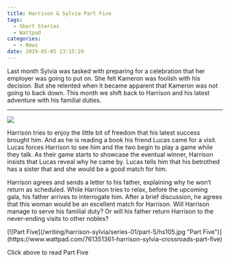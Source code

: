 ```yaml
---
title: Harrison & Sylvia Part Five
tags:
  - Short Stories
  - Wattpad
categories:
  - - News
date: 2019-05-05 13:15:29
---
```


Last month Sylvia was tasked with preparing for a celebration that her employer was going to put on. She felt Kameron was foolish with his decision.  But she relented when it became apparent that Kameron was not going to back down. This month we shift back to Harrison and his latest adventure with his familial duties.<!-- more --><hr class="clear-both center-fade"/><div class="embedded-image-left">![](/writing/harrison-sylvia/series-01/harrison-sylvia-1.jpg)</div> 

Harrison tries to enjoy the little bit of freedom that his latest success brought him.  And as he is reading a book his friend Lucas came for a visit. Lucas forces Harrison to see him and the two begin to play a game while they talk. As their game starts to showcase the eventual winner, Harrison insists that Lucas reveal why he came by. Lucas tells him that his betrothed has a sister that and she would be a good match for him.

Harrison agrees and sends a letter to his father, explaining why he won’t return as scheduled. While Harrison tries to relax, before the upcoming gala, his father arrives to interrogate him. After a brief discussion, he agrees that this woman would be an excellent match for Harrison. Will Harrison manage to serve his familial duty? Or will his father return Harrison to the never-ending visits to other nobles?

<div class="clear-both center">
[![Part Five](/writing/harrison-sylvia/series-01/part-5/hs105.jpg "Part Five")](https://www.wattpad.com/761351361-harrison-sylvia-crossroads-part-five)<p>Click above to read Part Five</p></div>